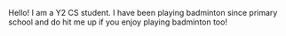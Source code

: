 Hello! I am a Y2 CS student. I have been playing badminton since primary school and do hit me up if you enjoy playing badminton too!
